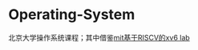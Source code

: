# Operating-System
北京大学操作系统课程；其中借鉴[mit基于RISCV的xv6 lab](https://pdos.csail.mit.edu/6.828/2020/xv6.html)
